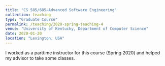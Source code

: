 ```yaml
---
title: "CS 585/685−Advanced Software Engineering"
collection: teaching
type: "Graduate Course"
permalink: /teaching/2020-spring-teaching-4
venue: "University of Kentucky, Department of Computer Science"
date: 2020-01-20
location: "Lexington, USA"
---
```


I  worked  as  a  parttime instructor for this course (Spring 2020) and helped my advisor to take some classes.
